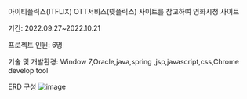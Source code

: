 아이티플릭스(ITFLIX)
OTT서비스(넷플릭스) 사이트를 참고하여 영화시청 사이트 

기간:
2022.09.27~2022.10.21

프로젝트 인원:
6명 

기술 및 개발환경:
Window 7,Oracle,java,spring ,jsp,javascript,css,Chrome develop tool

ERD 구성
![image](https://user-images.githubusercontent.com/105274246/210311884-996f9e72-3b4e-44fe-99bc-db2c0bf512b0.png)
